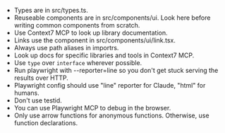 - Types are in src/types.ts.
- Reuseable components are in src/components/ui. Look here before writing common
  components from scratch.
- Use Context7 MCP to look up library documentation.
- Links use the component in src/components/ui/link.tsx.
- Always use path aliases in importrs.
- Look up docs for specific libraries and tools in Context7 MCP.
- Use `type` over `interface` wherever possible.
- Run playwright with --reporter=line so you don't get stuck serving the results over HTTP.
- Playwright config should use "line" reporter for Claude, "html" for humans.
- Don't use testid.
- You can use Playwright MCP to debug in the browser.
- Only use arrow functions for anonymous functions. Otherwise, use function
  declarations.
